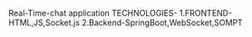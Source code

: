 Real-Time-chat application
TECHNOLOGIES-
    1.FRONTEND-HTML,JS,Socket.js
    2.Backend-SpringBoot,WebSocket,SOMPT
